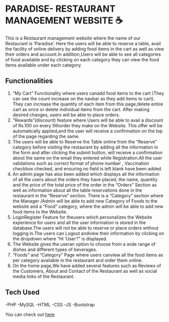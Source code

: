 # PARADISE- RESTAURANT MANAGEMENT WEBSITE ☕️

This is a Restaurant management website where the name of our Restaurant is ‘Paradise’. Here the users will be able to reserve a table, avail the facility of online delivery by adding food items in the cart as well as view their orders and account.In addition,Users will be able to see all categories of food available and by clicking on each category they can view the food items available under each category.
 
## Functionalities

1. “My Cart” Functionality where users canadd food items to the cart (They can see the count increase on the navbar as they add items to cart). They can increase the quantity of each item from this page,delete entire cart as once or delete individual items from the cart. After making desired changes, users will be able to place orders.
2. “Rewards”(discount) feature where Users will be able to avail a discount of Rs.100 on every 5thorder they make on the Website. This offer will be automatically applied,and the user will receive a confirmation on the top of the page regarding the same.
3. The users will be able to Reserve the Table online from the “Reserve” category before visiting the restaurant by adding all the information in the form and after clicking the submit button, will receive a confirmation about the same on the email they entered while Registration.All the user validations such as correct format of phone number , Vaccination checkbox checked, and ensuring no field is left blank have been added.
4. An admin page has also been added which displays all the information of all the users about the orders they have placed, the name, quantity and the price of the total price of the order in the “Orders” Section as well as information about all the table reservations done in the restaurant in the “Reserve” section. There is a “Category” section where the Manager /Admin will be able to add new Category of Foods to the website and a “Food” category, where the admin will be able to add new food items to the Website.
5. LoginRegister Feature for theusers which personalizes the Website experience for users and all the user information is stored in the database.The users will not be able to reserve or place orders without logging in.The users can Logout andview their information by clicking on the dropdown where “Hi ‘User’!” is displayed.
6. The Website gives the useran option to choose from a wide range of dishes and different types of beverages.
7. “Foods” and “Category” Page where users canview all the food items as per category available in the restaurant and order them online.
8. On the home page,We have added several features such as Reviews of the Customers, About and Contact of the Restaurant as well as social media links of the Restaurant.


## Tech Used

-PHP
-MySQL
-HTML
-CSS
-JS
-Bootstrap

You can check out [here](https://athleap.herokuapp.com)
